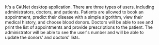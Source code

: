 It's a C#.Net desktop application. There are three types of users, including administrators, doctors, and patients. Patients are allowed to book an appointment, predict their disease with a simple algorithm, view their medical history, and choose blood donors. Doctors will be able to see and print the list of appointments and provide prescriptions to the patient. The administrator will be able to see the user's number and will be able to update the donors' and doctors' lists.
